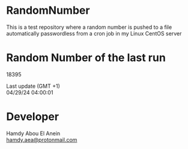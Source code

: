 # RandomNumber    
This is a test repository where a random number is pushed to a file automatically passwordless from a cron job in my Linux CentOS server    
# Random Number of the last run   
18395
      
Last update (GMT +1)    
04/29/24 04:00:01
# Developer    
Hamdy Abou El Anein   
hamdy.aea@protonmail.com
